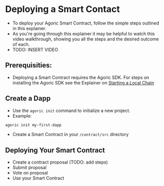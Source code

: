 # Deploying a Smart Contact
- To deploy your Agoric Smart Contract, follow the simple steps outlined in this explainer.
- As you're going through this explainer it may be helpful to watch this video walkthrough, showing you all the steps and the desired outcome of each.
- TODO: INSERT VIDEO

## Prerequisities:
- Deploying a Smart Contract requires the Agoric SDK. For steps on installing the Agoric SDK see the Explainer on [Starting a Local Chain](/guides/getting-started/Explainer%20-%20How%20to%20Start%20a%20Local%20Chain.md)

## Create a Dapp
- Use the `agoric init` command to initialize a new project.
- Example: 
```sh
agoric init my-first-dapp
```

- Create a Smart Contract in your `/contract/src` directory

## Deploying Your Smart Contract
- Create a contract proposal (TODO: add steps)
- Submit proposal
- Vote on proposal
- Use your Smart Contract
